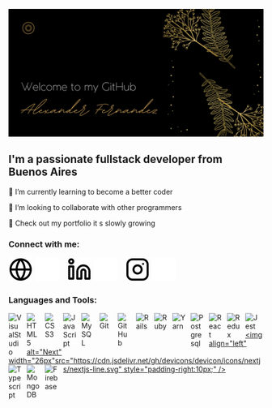 ![banner](https://github.com/Alexander-Fernandez-1997/Alexander-Fernandez-1997/blob/main/img/banner.png)


## I'm a passionate fullstack developer from Buenos Aires

🌱 I’m currently learning to become a better coder

👯 I’m looking to collaborate with other programmers

🔭 Check out my portfolio it s slowly growing


### Connect with me:

[![website](./img/globe-light.svg)](https://www.alexander-fernandez.live/#gh-light-mode-only)
[![website](./img/globe-dark.svg)](https://www.alexander-fernandez.live/#gh-dark-mode-only)
&nbsp;&nbsp;
[![website](./img/linkedin-light.svg)](https://www.linkedin.com/in/alexander-fern%C3%A1ndez-9455aa174/#gh-light-mode-only)
[![website](./img/linkedin-dark.svg)](https://www.linkedin.com/in/alexander-fern%C3%A1ndez-9455aa174/#gh-dark-mode-only)
&nbsp;&nbsp;
[![website](./img/instagram-light.svg)](https://www.instagram.com/alex.fernandez97/#gh-light-mode-only)
[![website](./img/instagram-dark.svg)](https://www.instagram.com/alex.fernandez97/#gh-dark-mode-only)


### Languages and Tools:


[<img align="left" alt="VisualStudio" width="26px" src="https://cdn.jsdelivr.net/gh/devicons/devicon/icons/vscode/vscode-original.svg" style="padding-right:10px;" />][portafolio]
[<img align="left" alt="HTML5" width="26px" src="https://cdn.jsdelivr.net/gh/devicons/devicon/icons/html5/html5-original.svg" style="padding-right:10px;" />][portafolio]
[<img align="left" alt="CSS3" width="26px" src="https://cdn.jsdelivr.net/gh/devicons/devicon/icons/css3/css3-original.svg" style="padding-right:10px;" />][portafolio]
[<img align="left" alt="JavaScript" width="26px" src="https://cdn.jsdelivr.net/gh/devicons/devicon/icons/javascript/javascript-original.svg" style="padding-right:10px;" />][portafolio]
[<img align="left" alt="MySQL" width="26px" src="https://cdn.jsdelivr.net/gh/devicons/devicon/icons/mysql/mysql-original.svg" style="padding-right:10px;" />][portafolio]
[<img align="left" alt="Git" width="26px" src="https://cdn.jsdelivr.net/gh/devicons/devicon/icons/git/git-original.svg" style="padding-right:10px;" />][portafolio]
[<img align="left" alt="GitHub" width="26px" src="https://user-images.githubusercontent.com/3369400/139447912-e0f43f33-6d9f-45f8-be46-2df5bbc91289.png" style="padding-right:10px;" />][portafolio]
[<img align="left" alt="Rails" width="26px" img src="https://cdn.jsdelivr.net/gh/devicons/devicon/icons/rails/rails-original-wordmark.svg" style="padding-right:10px;" />][portafolio]
[<img align="left" alt="Ruby" width="26px" img src="https://cdn.jsdelivr.net/gh/devicons/devicon/icons/ruby/ruby-original.svg" style="padding-right:10px;" />][portafolio]
[<img align="left" alt="Yarn" width="26px" img src="https://cdn.jsdelivr.net/gh/devicons/devicon/icons/yarn/yarn-original.svg" style="padding-right:10px;" />][portafolio]
[<img align="left" alt="Postgresql" width="26px" img src="https://cdn.jsdelivr.net/gh/devicons/devicon/icons/postgresql/postgresql-plain-wordmark.svg" style="padding-right:10px;" />][portafolio]
[<img align="left" alt="React" width="26px" img src="https://cdn.jsdelivr.net/gh/devicons/devicon/icons/react/react-original.svg" style="padding-right:10px;" />][portafolio]
[<img align="left" alt="Redux" width="26px" img src="https://cdn.jsdelivr.net/gh/devicons/devicon/icons/redux/redux-original.svg" style="padding-right:10px;" />][portafolio]
[<img align="left" alt="Jest" width="26px" img src="https://cdn.jsdelivr.net/gh/devicons/devicon/icons/jest/jest-plain.svg" style="padding-right:10px;" />][portafolio]
[<img align="left" alt="Next" width="26px"src="https://cdn.jsdelivr.net/gh/devicons/devicon/icons/nextjs/nextjs-line.svg" style="padding-right:10px;" />][portafolio]
[<img align="left" alt="Typescript" width="26px" img src="https://cdn.jsdelivr.net/gh/devicons/devicon/icons/typescript/typescript-original.svg" style="padding-right:10px;" />][portafolio]
[<img align="left" alt="MongoDB" width="26px" img src="https://cdn.jsdelivr.net/gh/devicons/devicon/icons/mongodb/mongodb-original-wordmark.svg" style="padding-right:10px;" />][portafolio]
[<img align="left" alt="Firebase" width="26px" img src="https://cdn.jsdelivr.net/gh/devicons/devicon/icons/firebase/firebase-plain-wordmark.svg" style="padding-right:10px;" />][portafolio]





[portafolio]:https://www.alexander-fernandez.live/
